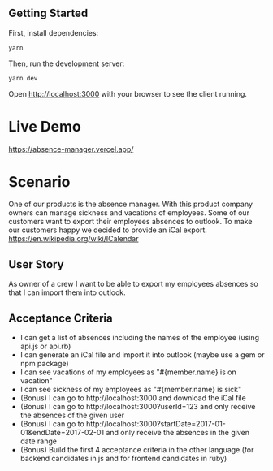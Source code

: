 ## Getting Started

First, install dependencies:

```bash
yarn
```

Then, run the development server:

```bash
yarn dev
```

Open [http://localhost:3000](http://localhost:3000) with your browser to see the client running.

# Live Demo
https://absence-manager.vercel.app/

# Scenario

One of our products is the absence manager. With this product
company owners can manage sickness and vacations of employees. Some of our
customers want to export their employees absences to outlook. To make our
customers happy we decided to provide an iCal export.
https://en.wikipedia.org/wiki/ICalendar

## User Story

As owner of a crew I want to be able to export my employees absences so
that I can import them into outlook.

## Acceptance Criteria

- I can get a list of absences including the names of the employee (using api.js or api.rb)
- I can generate an iCal file and import it into outlook (maybe use a gem or npm package)
- I can see vacations of my employees as "#{member.name} is on vacation"
- I can see sickness of my employees as "#{member.name} is sick"
- (Bonus) I can go to http://localhost:3000 and download the iCal file
- (Bonus) I can go to http://localhost:3000?userId=123 and only receive the absences of the given user
- (Bonus) I can go to http://localhost:3000?startDate=2017-01-01&endDate=2017-02-01 and only receive the absences in the given date range
- (Bonus) Build the first 4 acceptance criteria in the other language (for backend candidates in js and for frontend candidates in ruby)
